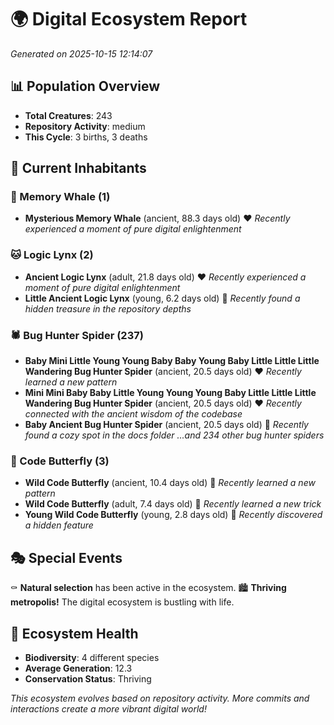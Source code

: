 # 🌍 Digital Ecosystem Report
*Generated on 2025-10-15 12:14:07*

## 📊 Population Overview
- **Total Creatures**: 243
- **Repository Activity**: medium
- **This Cycle**: 3 births, 3 deaths

## 👥 Current Inhabitants

### 🐋 Memory Whale (1)
- **Mysterious Memory Whale** (ancient, 88.3 days old) ❤️
  *Recently experienced a moment of pure digital enlightenment*

### 🐱 Logic Lynx (2)
- **Ancient Logic Lynx** (adult, 21.8 days old) ❤️
  *Recently experienced a moment of pure digital enlightenment*
- **Little Ancient Logic Lynx** (young, 6.2 days old) 💚
  *Recently found a hidden treasure in the repository depths*

### 🕷️ Bug Hunter Spider (237)
- **Baby Mini Little Young Young Baby Baby Young Baby Little Little Little Wandering Bug Hunter Spider** (ancient, 20.5 days old) ❤️
  *Recently learned a new pattern*
- **Mini Mini Baby Baby Little Young Young Young Baby Little Little Little Wandering Bug Hunter Spider** (ancient, 20.5 days old) ❤️
  *Recently connected with the ancient wisdom of the codebase*
- **Baby Ancient Bug Hunter Spider** (ancient, 20.5 days old) 💛
  *Recently found a cozy spot in the docs folder*
  *...and 234 other bug hunter spiders*

### 🦋 Code Butterfly (3)
- **Wild Code Butterfly** (ancient, 10.4 days old) 💛
  *Recently learned a new pattern*
- **Wild Code Butterfly** (adult, 7.4 days old) 💛
  *Recently learned a new trick*
- **Young Wild Code Butterfly** (young, 2.8 days old) 💚
  *Recently discovered a hidden feature*

## 🎭 Special Events

⚰️ **Natural selection** has been active in the ecosystem.
🏙️ **Thriving metropolis!** The digital ecosystem is bustling with life.

## 🔬 Ecosystem Health
- **Biodiversity**: 4 different species
- **Average Generation**: 12.3
- **Conservation Status**: Thriving

*This ecosystem evolves based on repository activity. More commits and interactions create a more vibrant digital world!*